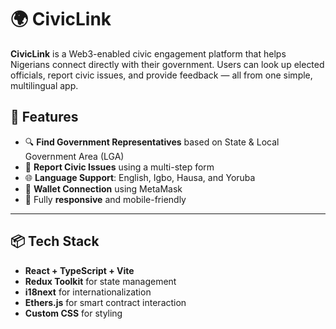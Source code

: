 # 🌍 CivicLink

**CivicLink** is a Web3-enabled civic engagement platform that helps Nigerians connect directly with their government. Users can look up elected officials, report civic issues, and provide feedback — all from one simple, multilingual app.

## 🚀 Features

- 🔍 **Find Government Representatives** based on State & Local Government Area (LGA)
- 📝 **Report Civic Issues** using a multi-step form
- 🌐 **Language Support**: English, Igbo, Hausa, and Yoruba
- 🔗 **Wallet Connection** using MetaMask
- 📱 Fully **responsive** and mobile-friendly

---

## 📦 Tech Stack

- **React + TypeScript + Vite**
- **Redux Toolkit** for state management
- **i18next** for internationalization
- **Ethers.js** for smart contract interaction
- **Custom CSS** for styling